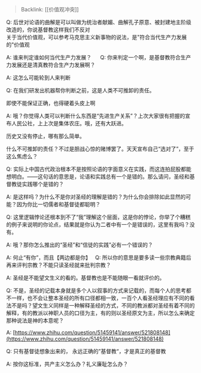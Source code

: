 > Backlink:  [[价值观冲突]]

Q: 后世对论语的曲解是可以叫做为统治者献媚、曲解孔子原意、被封建地主阶级改造的，你说基督教这样我们不反对  
关于当代价值观，可以参考马克思主义新事物的说法，是"符合当代生产力发展的"价值观

A: 谁来判定谁如何当代生产力发展？
    
Q: 你来判定一个啊，是基督教符合生产力发展还是清真教符合生产力发展啊？

A: 这怎么可能轮到人来判断

Q: 在我们研发出机器帮你判断之前，这是人类不可推卸的责任。

即使不能保证正确，也得硬着头皮上啊

A: 哦？你觉得人类可以判断什么东西是“先进生产关系”？上次大家很有把握的宣布人民公社，上上次是集体农庄。哦，还有大跃进。  
  
历史又没有停止，哪有那么简单。  
  
什么不可推卸的责任？不过是胆战心惊的赌博罢了。天天宣布自己“选对了”，至于这么焦虑么？

Q: 实际上中国古代政治根本不是按照论语的字面意义在实践，而这连拍屁股都能想明白。——这句话的意思是，论语和实践总有一个是错的。那么请问，圣经和基督教徒实践哪个是错的？

A: 是这样吗？为什么不是你对圣经的理解是错的？为什么你会排除如此显然的可能？因为你比一切儒者和基督徒都聪明？

Q: 这里逻辑悖论还根本到不了“我”理解这个层面，这是你的悖论，你举了个糟糕的例子来说明的你论点，结果就是你认为二者中有一个是错误的，这里有我吗？没有。

A: 哦？那你怎么推出的“圣经”和“信徒的实践”必有一个错误的？

A: 何止“有你”，而且【两边都是你】
 
Q: 所以你的意思是要多读一些宗教典籍后再来评判宗教？不能只读圣经就来批判宗教？

A: 圣经是不能望文生义的看的。基督教也是不能随眼一看就评价的。

Q: 不是，圣经的记载本身就是多个人以叙事的方式来记载的，而每个人的思考都不一样，也不会让整本圣经的所有口径都相一致，一百个人看圣经理应有不同的看法不是吗？望文生义同样是一种解释圣经的方式，不同的教派都对圣经有着不同的解释，有的教派以神职人员的口径为主，有的则以圣经原文为主，所以怎么来确定那种说法是神的本意呢？

A: [https://www.zhihu.com/question/51459141/answer/521808148](https://www.zhihu.com/question/51459141/answer/521808148)

Q: 只有基督徒想象出来的， 永远正确的”基督教“，才是真正的基督教

A: 按你这标准，共产主义怎么办？礼义廉耻怎么办？